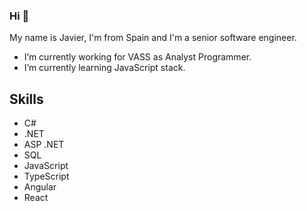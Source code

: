 ### Hi 👋

My name is Javier, I'm from Spain and I'm a senior software engineer.
- I’m currently working for VASS as Analyst Programmer.
- I’m currently learning JavaScript stack.

## Skills

- C#
- .NET
- ASP .NET
- SQL
- JavaScript
- TypeScript
- Angular
- React

